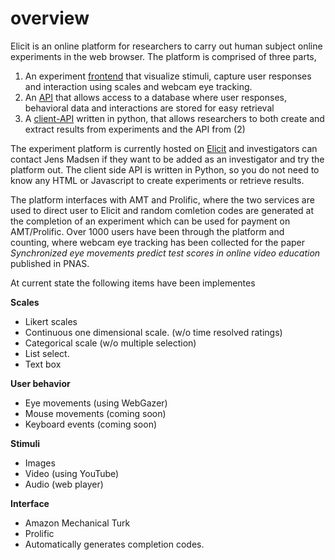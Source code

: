 # overview

Elicit is an online platform for researchers to carry out human subject online experiments in the web browser. The platform is comprised of three parts, 

1. An experiment [frontend](https://github.com/elicit-experiment/frontend "Frontend") that visualize stimuli, capture user responses and interaction using scales and webcam eye tracking. 
2. An [API](https://github.com/elicit-experiment/api "API") that allows access to a database where user responses, behavioral data and interactions are stored for easy retrieval 
3. A [client-API](https://github.com/elicit-experiment/client-api "Client API") written in python, that allows researchers to both create and extract results from experiments and the API from (2) 

The experiment platform is currently hosted on [Elicit](http://elicit-experiment.com/ "Elicit") and investigators can contact Jens Madsen if they want to be added as an investigator and try the platform out. The client side API is written in Python, so you do not need to know any HTML or Javascript to create experiments or retrieve results. 

The platform interfaces with AMT and Prolific, where the two services are used to direct user to Elicit and random comletion codes are generated at the completion of an experiment which can be used for payment on AMT/Prolific. Over 1000 users have been through the platform and counting, where webcam eye tracking has been collected for the paper *Synchronized eye movements predict test scores in online video education* published in PNAS. 


At current state the following items have been implementes

**Scales**
- Likert scales
- Continuous one dimensional scale. (w/o time resolved ratings)
- Categorical scale (w/o multiple selection)
- List select.
- Text box

**User behavior**
- Eye movements (using WebGazer)
- Mouse movements (coming soon)
- Keyboard events (coming soon)

**Stimuli**
- Images
- Video (using YouTube)
- Audio (web player)

**Interface**
- Amazon Mechanical Turk
- Prolific
- Automatically generates completion codes. 
